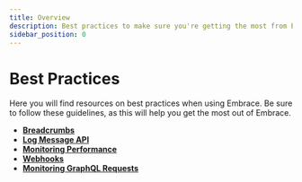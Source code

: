 ```yaml
---
title: Overview
description: Best practices to make sure you're getting the most from Embrace
sidebar_position: 0
---
```


# Best Practices

Here you will find resources on best practices when using Embrace.
Be sure to follow these guidelines, as this will help you get the most out of Embrace.

* [**Breadcrumbs**](/best-practices/breadcrumbs/)
* [**Log Message API**](/best-practices/log-message-api/)
* [**Monitoring Performance**](/best-practices/app-performance/)
* [**Webhooks**](/best-practices/webhooks/)
* [**Monitoring GraphQL Requests**](/best-practices/graphql/)
